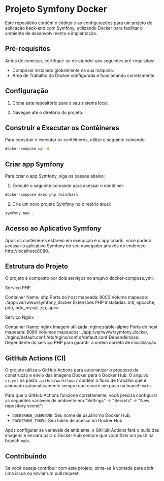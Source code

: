 # Projeto Symfony Docker

Este repositório contém o código e as configurações para um projeto de aplicação back-end com Symfony, utilizando Docker para facilitar o ambiente de desenvolvimento e implantação. 

## Pré-requisitos

Antes de começar, certifique-se de atender aos seguintes pré-requisitos:

- Composer instalado globalmente na sua máquina.
- Área de Trabalho do Docker configurada e funcionando corretamente.

## Configuração

1. Clone este repositório para o seu sistema local.

2. Navegue até o diretório do projeto.

## Construir e Executar os Contêineres

Para construir e executar os contêineres, utilize o seguinte comando:

```bash
docker-compose up -d
```
## Criar app Symfony

Para criar o app Symfony, siga os passos abaixo:

1. Execute o seguinte comando para acessar o contêiner:

```bash
docker-compose exec php /bin/bash
```
2. Crie um novo projeto Symfony no diretório atual:

```bash
symfony new .
```
## Acesso ao Aplicativo Symfony

Após os contêineres estarem em execução e o app criado, você poderá acessar o aplicativo Symfony no seu navegador através do endereço http://localhost:8080.

## Estrutura do Projeto

 O projeto é composto por dois serviços no arquivo docker-compose.yml:

Serviço PHP

Container Name: php
Porta do host mapeada: 9000
Volume mapeado: ./app:/var/www/symfony_docker
Extensões PHP instaladas: intl, opcache, pdo, pdo_mysql, zip, apcu

Serviço Nginx

Container Name: nginx
Imagem utilizada: nginx:stable-alpine
Porta do host mapeada: 8080
Volumes mapeados: ./app:/var/www/symfony_docker, ./nginx/default.conf:/etc/nginx/conf.d/default.conf
Dependências: Dependente do serviço PHP para garantir a ordem correta de inicialização

## GitHub Actions (CI)

O projeto utiliza o GitHub Actions para automatizar o processo de construção e envio das imagens Docker para o Docker Hub. O arquivo `ci.yml` na pasta `.github/workflows/` contém o fluxo de trabalho que é acionado automaticamente sempre que ocorre um push na branch `main`.

Para que o GitHub Actions funcione corretamente, você precisa configurar as seguintes variáveis de ambiente em "Settings" -> "Secrets" -> "New repository secret":

- `DOCKERHUB_USERNAME`: Seu nome de usuário no Docker Hub.
- `DOCKERHUB_TOKEN`: Seu token de acesso do Docker Hub.

Após configurar as variáveis de ambiente, o GitHub Actions fará o build das imagens e enviará para o Docker Hub sempre que você fizer um push na branch `main`.

## Contribuindo

Se você deseja contribuir com este projeto, sinta-se à vontade para abrir uma issue ou enviar um pull request.

